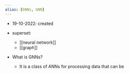 ```yaml
---
alias: [GNNs, GNN]
---
```

- 19-10-2022: created

- superset:
	- [[neural network]]
	- [[graph]]


- What is GNNs?
	- It is a class of ANNs for processing data that can be 